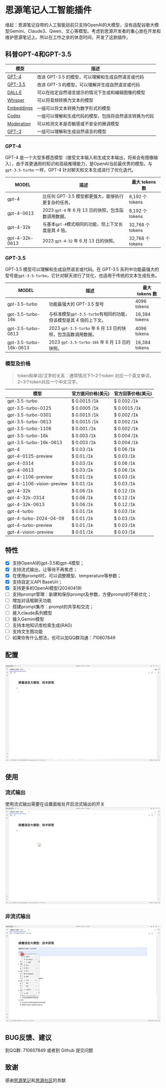 # 思源笔记人工智能插件

缘起：思源笔记自带的人工智能目前只支持OpenAI的大模型，没有适配谷歌大模型Gemini、Claude3、Qwen、文心等模型。考虑到思源开发者的重心放在开发和维护思源笔记上。所以在工作之余的休息时间，开发了这款插件。


## 科普GPT-4和GPT-3.5

| 模型 | 描述                                                   |
| ------ | -------------------------------------------------------- |
| [GPT-4](https://platform.openai.com/docs/models/gpt-4)     | 改进 GPT-3.5 的模型，可以理解和生成自然语言或代码      |
| [GPT-3.5](https://platform.openai.com/docs/models/gpt-3-5)     | 改进 GPT-3 的模型，可以理解并生成自然语言或代码        |
| [DALL·E](https://platform.openai.com/docs/models/dall-e)     | 可以在给定自然语言提示的情况下生成和编辑图像的模型     |
| [Whisper](https://platform.openai.com/docs/models/whisper)     | 可以将音频转换为文本的模型                             |
| [Embeddings](https://platform.openai.com/docs/models/embeddings)     | 一组可以将文本转换为数字形式的模型                     |
| [Codex](https://platform.openai.com/docs/models/codex)     | 一组可以理解和生成代码的模型，包括将自然语言转换为代码 |
| [Moderation](https://platform.openai.com/docs/models/moderation)     | 可以检测文本是否敏感或不安全的微调模型                 |
| [GPT-3](https://platform.openai.com/docs/models/gpt-3)     | 一组可以理解和生成自然语言的模型                       |

### GPT-4

GPT-4 是一个大型多模态模型（接受文本输入和生成文本输出，将来会有图像输入），由于其更通用的知识和高级推理能力，是OpenAI当前最优秀的模型。与 `gpt-3.5-turbo` 一样，GPT-4 针对聊天和文本生成进行了优化迭代。

| MODEL          | 描述                                                | 最大 tokens 数   |
| ---------------- | ----------------------------------------------------- | ------------------ |
| gpt-4          | 比任何 GPT-3.5 模型都更强大，能够执行更复杂的任务。 | 8,192 个 tokens  |
| gpt-4-0613     | 2023 `gpt-4` 年 6 月 13 日的快照，包含函数调用数据。       | 8,192 个 tokens  |
| gpt-4-32k      | 与基本`gpt-4`模式相同的功能，但上下文长度是其 4 倍。       | 32,768 个 tokens |
| gpt-4-32k-0613 | 2023 `gpt-4-32` 年 6 月 13 日的快照。                         | 32,768 个 tokens |

### GPT-3.5

GPT-3.5 模型可以理解和生成自然语言或代码。在 GPT-3.5 系列中功能最强大的型号是`gpt-3.5-turbo`，它针对聊天进行了优化，也适用于传统的文本生成任务。

| MODEL                  | 描述                                                | 最大 tokens 数 |
| ------------------------ | ----------------------------------------------------- | ---------------- |
| gpt-3.5-turbo          | 功能最强大的 GPT-3.5 型号                           | 4096 tokens    |
| gpt-3.5-turbo-16k      | 与标准模型`gpt-3.5-turbo`有相同的功能，但该模型是其 4 倍的上下文。 | 16,384 tokens  |
| gpt-3.5-turbo-0613     | 2023 `gpt-3.5-turbo` 年 6 月 13 日的快照，包含函数调用数据。       | 4096 tokens    |
| gpt-3.5-turbo-16k-0613 | 2023 `gpt-3.5-turbo-16k` 年 6 月 13 日的快照。                         | 16,384 tokens  |

### 模型及价格
> token和单词/汉字的关系：通常情况下1~2个token 对应一个英文单词，2~3个token对应一个中文汉字。

| 模型                      | 官方提问价格(美元) | 官方回答价格(美元) |
| --------------------------- | -------------------- | -------------------- |
| gpt-3.5-turbo             | $ 0.0015 /1k       | $ 0.002 /1k        |
| gpt-3.5-turbo-0125        | $ 0.0005 /1k       | $ 0.0015 /1k       |
| gpt-3.5-turbo-0301        | $ 0.0015 /1k       | $ 0.002 /1k        |
| gpt-3.5-turbo-0613        | $ 0.0015 /1k       | $ 0.002 /1k        |
| gpt-3.5-turbo-1106        | $ 0.001 /1k        | $ 0.002 /1k        |
| gpt-3.5-turbo-16k         | $ 0.003 /1k        | $ 0.004 /1k        |
| gpt-3.5-turbo-16k-0613    | $ 0.003 /1k        | $ 0.004 /1k        |
| gpt-4                     | $ 0.03 /1k         | $ 0.06 /1k         |
| gpt-4-0125-preview        | $ 0.01 /1k         | $ 0.03 /1k         |
| gpt-4-0314                | $ 0.03 /1k         | $ 0.06 /1k         |
| gpt-4-0613                | $ 0.03 /1k         | $ 0.06 /1k         |
| gpt-4-1106-preview        | $ 0.01 /1k         | $ 0.03 /1k         |
| gpt-4-1106-vision-preview | $ 0.01 /1k         | $ 0.03 /1k         |
| gpt-4-32k                 | $ 0.06 /1k         | $ 0.12 /1k         |
| gpt-4-32k-0314            | $ 0.06 /1k         | $ 0.12 /1k         |
| gpt-4-32k-0613            | $ 0.06 /1k         | $ 0.12 /1k         |
| gpt-4-turbo               | $ 0.01 /1k         | $ 0.03 /1k         |
| gpt-4-turbo-2024-04-09    | $ 0.01 /1k         | $ 0.03 /1k         |
| gpt-4-turbo-preview       | $ 0.01 /1k         | $ 0.03 /1k         |
| gpt-4-vision-preview      | $ 0.01 /1k         | $ 0.03 /1k         |

## 特性
- [x] 支持OpenAI的gpt-3.5和gpt-4模型；
- [x] 支持流式输出，让等待不再焦虑；
- [x] 在使用prompt时，可以调整模型、temperature等参数；
- [x] 支持自定义API BaseUrl；
- [x] 支持更多的OpenAI模型(20240419)
- [ ] 支持prompt管理：新建和保存prompt及参数，方便prompt的不断优化；
- [ ] 增加对话框聊天功能
- [ ] 搭建prompt集市：prompt的共享和交流；
- [ ] 接入claude系列模型
- [ ] 接入Gemini模型
- [ ] 支持本地知识库检索生成(RAG)
- [ ] 支持文生图功能
- [ ] 如果你有什么想法，也可以加QQ群沟通：710607849

## 配置
![设置](settings.gif)

## 使用
### 流式输出
使用流式输出需要在设置面板处开启流式输出的开关
![流式输出](stream.gif)
### 非流式输出
![非流式输出](no_stream.gif)

## 

## BUG反馈、建议
到QQ群: 710607849
或者到 Github 提交问题
## 致谢
感谢[思源笔记](https://b3log.org/siyuan/)和[思源社区](https://docs.siyuan-note.club/zh-Hans/guide/)的贡献